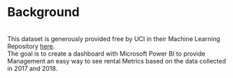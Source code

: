 # Background
<br>
This dataset is generously provided free by UCI in their Machine Learning Repository <a href="https://archive.ics.uci.edu/dataset/560/seoul+bike+sharing+demand">here</a>.
<br>
The goal is to create a dashboard with Microsoft Power BI to provide Management an easy way to see rental Metrics based on the data collected in 2017 and 2018.
<br><br>



